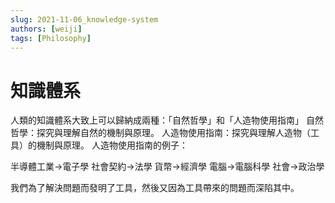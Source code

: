 ```yaml
---
slug: 2021-11-06_knowledge-system
authors: [weiji]
tags: [Philosophy]
---
```


# 知識體系

人類的知識體系大致上可以歸納成兩種：「自然哲學」和「人造物使用指南」
自然哲學：探究與理解自然的機制與原理。
人造物使用指南：探究與理解人造物（工具）的機制與原理。
人造物使用指南的例子：

半導體工業→電子學
社會契約→法學
貨幣→經濟學
電腦→電腦科學
社會→政治學

我們為了解決問題而發明了工具，然後又因為工具帶來的問題而深陷其中。
